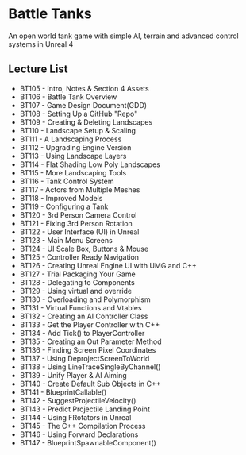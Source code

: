  # Battle Tanks

An open world tank game with simple AI, terrain and advanced control systems in Unreal 4

## Lecture List
* BT105 - Intro, Notes & Section 4 Assets
* BT106 - Battle Tank Overview
* BT107 - Game Design Document(GDD)
* BT108 - Setting Up a GitHub "Repo"
* BT109 - Creating & Deleting Landscapes
* BT110 - Landscape Setup & Scaling
* BT111 - A Landscaping Process
* BT112 - Upgrading Engine Version
* BT113	- Using Landscape Layers
* BT114 - Flat Shading Low Poly Landscapes
* BT115 - More Landscaping Tools
* BT116 - Tank Control System
* BT117 - Actors from Multiple Meshes
* BT118 - Improved Models
* BT119 - Configuring a Tank
* BT120 - 3rd Person Camera Control
* BT121 - Fixing 3rd Person Rotation
* BT122 - User Interface (UI) in Unreal
* BT123 - Main Menu Screens
* BT124 - UI Scale Box, Buttons & Mouse
* BT125 - Controller Ready Navigation
* BT126 - Creating Unreal Engine UI with UMG and C++
* BT127 - Trial Packaging Your Game
* BT128 - Delegating to Components
* BT129 - Using virtual and override
* BT130 - Overloading and Polymorphism
* BT131 - Virtual Functions and Vtables
* BT132 - Creating an AI Controller Class
* BT133 - Get the Player Controller with C++
* BT134 - Add Tick() to PlayerController
* BT135 - Creating an Out Parameter Method
* BT136 - Finding Screen Pixel Coordinates
* BT137 - Using DeprojectScreenToWorld
* BT138 - Using LineTraceSingleByChannel()
* BT139 - Unify Player & AI Aiming
* BT140 - Create Default Sub Objects in C++
* BT141 - BlueprintCallable()
* BT142 - SuggestProjectileVelocity()
* BT143 - Predict Projectile Landing Point
* BT144 - Using FRotators in Unreal
* BT145 - The C++ Compilation Process
* BT146 - Using Forward Declarations
* BT147 - BlueprintSpawnableComponent()



